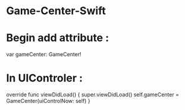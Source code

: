 Game-Center-Swift
=================


Begin add attribute :
=================
var gameCenter: GameCenter! 

In UIControler :
=================

override func viewDidLoad() {
        super.viewDidLoad()
        self.gameCenter = GameCenter(uiControlNow: self)
}
